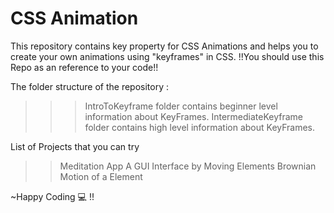 # CSS Animation
 This repository contains key property for CSS Animations and helps you to create your own animations using "keyframes" in CSS.
!!You should use this Repo as an reference to your code!!

The folder structure of the repository :
>>>IntroToKeyframe folder contains beginner level information about KeyFrames. 
>>>IntermediateKeyframe folder contains high level information about KeyFrames. 


 List of Projects that you can try
 >> Meditation App
 >> A GUI Interface by Moving Elements
 >> Brownian Motion of a Element

~Happy Coding 💻 !!